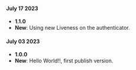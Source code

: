 #### July 17 2023 
*  **1.1.0**
  * **New**: Using new Liveness on the authenticator.

#### July 03 2023 
*  **1.0.0**
  * **New**: Hello World!!, first publish version.